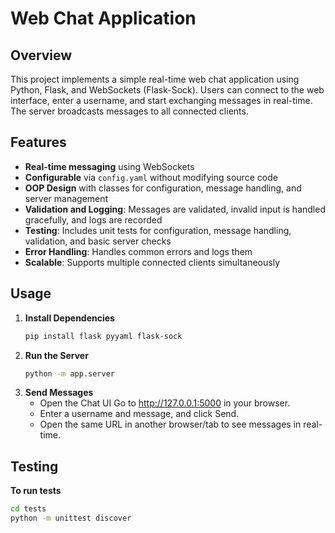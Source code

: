 # Web Chat Application

## Overview

This project implements a simple real-time web chat application using Python, Flask, and WebSockets (Flask-Sock). Users can connect to the web interface, enter a username, and start exchanging messages in real-time. The server broadcasts messages to all connected clients.


## Features

- **Real-time messaging** using WebSockets
- **Configurable** via `config.yaml` without modifying source code
- **OOP Design** with classes for configuration, message handling, and server management
- **Validation and Logging**: Messages are validated, invalid input is handled gracefully, and logs are recorded
- **Testing**: Includes unit tests for configuration, message handling, validation, and basic server checks
- **Error Handling**: Handles common errors and logs them
- **Scalable**: Supports multiple connected clients simultaneously

## Usage

1. **Install Dependencies**
   ```bash
   pip install flask pyyaml flask-sock

2. **Run the Server**
   ```bash
   python -m app.server

3. **Send Messages**
    - Open the Chat UI Go to http://127.0.0.1:5000 in your browser.
    - Enter a username and message, and click Send.
    - Open the same URL in another browser/tab to see messages in real-time.

## Testing
**To run tests**
   ```bash
   cd tests
   python -m unittest discover
